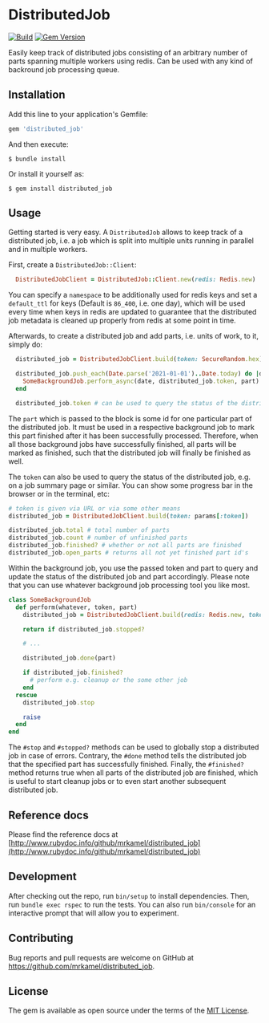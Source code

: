 # DistributedJob

[![Build](https://github.com/mrkamel/distributed_job/workflows/test/badge.svg)](https://github.com/mrkamel/distributed_job/actions?query=workflow%3Atest+branch%3Amaster)
[![Gem Version](https://badge.fury.io/rb/distributed_job.svg)](http://badge.fury.io/rb/distributed_job)

Easily keep track of distributed jobs consisting of an arbitrary number of
parts spanning multiple workers using redis. Can be used with any kind of
backround job processing queue.

## Installation

Add this line to your application's Gemfile:

```ruby
gem 'distributed_job'
```

And then execute:

    $ bundle install

Or install it yourself as:

    $ gem install distributed_job

## Usage

Getting started is very easy. A `DistributedJob` allows to keep track of a
distributed job, i.e. a job which is split into multiple units running in
parallel and in multiple workers.

First, create a `DistributedJob::Client`:

```ruby
  DistributedJobClient = DistributedJob::Client.new(redis: Redis.new)
```

You can specify a `namespace` to be additionally used for redis keys and set a
`default_ttl` for keys (Default is `86_400`, i.e. one day), which will be used
every time when keys in redis are updated to guarantee that the distributed
job metadata is cleaned up properly from redis at some point in time.

Afterwards, to create a distributed job and add parts, i.e. units of work, to
it, simply do:

```ruby
  distributed_job = DistributedJobClient.build(token: SecureRandom.hex)

  distributed_job.push_each(Date.parse('2021-01-01')..Date.today) do |date, part|
    SomeBackgroundJob.perform_async(date, distributed_job.token, part)
  end

  distributed_job.token # can be used to query the status of the distributed job
```

The `part` which is passed to the block is some id for one particular part of
the distributed job. It must be used in a respective background job to mark
this part finished after it has been successfully processed. Therefore, when
all those background jobs have successfully finished, all parts will be marked
as finished, such that the distributed job will finally be finished as well.

The `token` can also be used to query the status of the distributed job, e.g.
on a job summary page or similar. You can show some progress bar in the browser
or in the terminal, etc:

```ruby
# token is given via URL or via some other means
distributed_job = DistributedJobClient.build(token: params[:token])

distributed_job.total # total number of parts
distributed_job.count # number of unfinished parts
distributed_job.finished? # whether or not all parts are finished
distributed_job.open_parts # returns all not yet finished part id's
```

Within the background job, you use the passed token and part to query and
update the status of the distributed job and part accordingly. Please note
that you can use whatever background job processing tool you like most.

```ruby
class SomeBackgroundJob
  def perform(whatever, token, part)
    distributed_job = DistributedJobClient.build(redis: Redis.new, token: token)

    return if distributed_job.stopped?

    # ...

    distributed_job.done(part)

    if distributed_job.finished?
      # perform e.g. cleanup or the some other job
    end
  rescue
    distributed_job.stop

    raise
  end
end
```

The `#stop` and `#stopped?` methods can be used to globally stop a distributed
job in case of errors. Contrary, the `#done` method tells the distributed job
that the specified part has successfully finished. Finally, the `#finished?`
method returns true when all parts of the distributed job are finished, which
is useful to start cleanup jobs or to even start another subsequent distributed
job.

## Reference docs

Please find the reference docs at
[http://www.rubydoc.info/github/mrkamel/distributed_job](http://www.rubydoc.info/github/mrkamel/distributed_job)

## Development

After checking out the repo, run `bin/setup` to install dependencies. Then, run
`bundle exec rspec` to run the tests. You can also run `bin/console` for an
interactive prompt that will allow you to experiment.

## Contributing

Bug reports and pull requests are welcome on GitHub at
https://github.com/mrkamel/distributed_job.

## License

The gem is available as open source under the terms of the [MIT
License](https://opensource.org/licenses/MIT).
